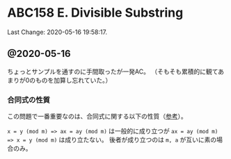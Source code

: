 # ABC158 E. Divisible Substring

Last Change: 2020-05-16 19:58:17.

## @2020-05-16

ちょっとサンプルを通すのに手間取ったが一発AC。
（そもそも累積的に観てあまりが0のものを加算し忘れていた。）

### 合同式の性質

この問題で一番重要なのは、合同式に関する以下の性質（[参考](https://drken1215.hatenablog.com/entry/2020/03/08/020200)）。

`x = y (mod m) => ax = ay (mod m)` は一般的に成り立つが `ax = ay (mod m) => x = y (mod m)` は成り立たない。
後者が成り立つのは `m, a` が互いに素の場合のみ。

